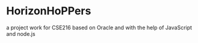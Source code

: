 # HorizonHoPPers
a project work for CSE216 based on Oracle and with the help of JavaScript and node.js
